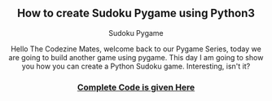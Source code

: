 <center>
<!-- wp:heading -->
<h2>How to create Sudoku Pygame using Python3</h2>
<!-- /wp:heading -->

<!-- wp:image {"id":1128,"sizeSlug":"large","className":"is-style-default"} -->
<center>
<figure class="wp-block-image size-large is-style-default"><img class="wp-image-1128" src="https://thecodezine.com/wp-content/uploads/2020/08/sudoku.png" alt="" />
<figcaption>Sudoku Pygame</figcaption>
</figure>
  </center>
<!-- /wp:image -->

<!-- wp:paragraph -->
<p>Hello The Codezine Mates, welcome back to our Pygame Series, today we are going to build another game using pygame. This day I am going to show you how you can create a Python Sudoku game. Interesting, isn't it?</p>
<!-- /wp:paragraph -->
  <h3><a href="https://thecodezine.com/sudoku-pygame-building-using-python/">Complete Code is given Here</a></h3>
  </center>
